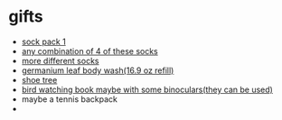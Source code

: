 # gifts

- [sock pack 1](https://www.americantrench.com/products/retro-sampler-holiday-box?variant=47432006500598)
- [any combination of 4 of these socks](https://www.americantrench.com/products/retro-solids-ss22?variant=47297455522038)
- [more different socks](https://www.americantrench.com/products/retro-stripes-ss22?variant=47034706460918)
- [germanium leaf body wash(16.9 oz refill)](https://www.aesop.com/us/p/body-hand/body-cleansers-and-scrubs/geranium-leaf-body-cleanser/)
- [shoe tree](https://www.amazon.com/STRATTON-CEDAR-2-PACK-pairs-Medium/dp/B073Z67735?crid=31N1F24MGSWIT&dib=eyJ2IjoiMSJ9.9xSVgGRyyrm0BiZryrCtoyjC9r4TNUB5QH7gV42LC-fFKi1p2_o1pi5SddRskIbgjWOUdVkl8LYNz3Vw9gBJkcffV9TfnRtjnc06uBUc1IYZrT6WMfoudtN7L6M9AvIbW4FHjbzkaULJs64eGNoqBuSq22eA9-38w1-DRKRzKkZpkEG7eza6XI8YrTe-su_wZuJe6HXDzvK9zTWeRfukpR9TxQpTcf-KRRRwROXQIby7GQRhPVFg-wGmmIfugAuVsXTCoGHB5zveWMrDw8eV1vBkPiryGVoNKh6QmN7PPoI.gBA0ARQmdzKXbAQ1BLBndq2qdarykpDY3DH1AscQlHc&dib_tag=se&keywords=shoe+tree+cedar&qid=1733534870&sprefix=shoe+tree+cedar%2Caps%2C173&sr=8-5)
- [bird watching book maybe with some binoculars(they can be used)](https://www.amazon.com/National-Geographic-Field-Guide-America/dp/1426218354?crid=3SM5CMZGNVLKW&dib=eyJ2IjoiMSJ9.0O-6YewgtX62xClleK6nVRyUkIFbhcS0dbeZy53XuVTGjHj071QN20LucGBJIEps.kmKdZOA6RqOdg_30M1ZKX2UOU0A8GeibHEEBpUQU7Mg&dib_tag=se&keywords=National+Geographic+Field+Guide+to+the+Birds+of+North+America%2C+7th+Edition&qid=1733544944&s=books&sprefix=national+geographic+field+guide+to+the+birds+of+north+america%2C+7th+edition%2Cstripbooks%2C262&sr=1-1)
- maybe a tennis backpack
- 
